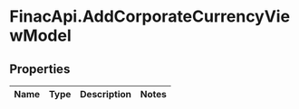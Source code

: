 # FinacApi.AddCorporateCurrencyViewModel

## Properties
Name | Type | Description | Notes
------------ | ------------- | ------------- | -------------
